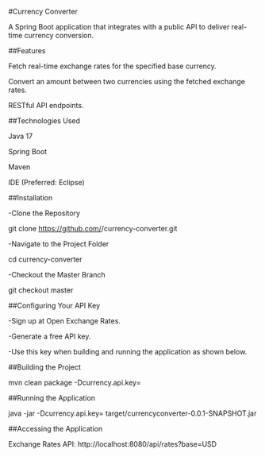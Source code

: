 #Currency Converter

A Spring Boot application that integrates with a public API to deliver real-time currency conversion.


##Features

Fetch real-time exchange rates for the specified base currency.

Convert an amount between two currencies using the fetched exchange rates.

RESTful API endpoints.


##Technologies Used

Java 17

Spring Boot

Maven

IDE (Preferred: Eclipse)


##Installation

 -Clone the Repository

git clone https://github.com/<your-username>/currency-converter.git

 -Navigate to the Project Folder

cd currency-converter

-Checkout the Master Branch

git checkout master


##Configuring Your API Key

-Sign up at Open Exchange Rates.


-Generate a free API key.


-Use this key when building and running the application as shown below.


##Building the Project

mvn clean package -Dcurrency.api.key=<your-api-key>


##Running the Application

java -jar -Dcurrency.api.key=<your-api-key> target/currencyconverter-0.0.1-SNAPSHOT.jar


##Accessing the Application

Exchange Rates API:
http://localhost:8080/api/rates?base=USD
